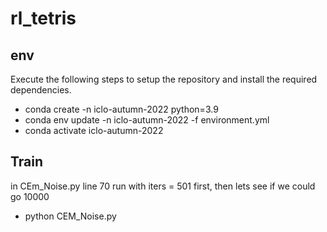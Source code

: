 # rl_tetris

## env
Execute the following steps to setup the repository and install the required dependencies.
+ conda create -n iclo-autumn-2022 python=3.9
+ conda env update -n iclo-autumn-2022 -f environment.yml
+ conda activate iclo-autumn-2022

## Train
in CEm_Noise.py line 70 run with iters = 501 first, then lets see if we could go 10000

+ python CEM_Noise.py



